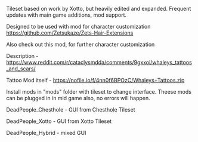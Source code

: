 Tileset based on work by Xotto, but heavily edited and expanded. 
Frequent updates with main game additions, mod support.


Designed to be used with mod for character customization https://github.com/Zetsukaze/Zets-Hair-Extensions



Also check out this mod, for further character customization

Description - https://www.reddit.com/r/cataclysmdda/comments/9gxxoi/whaleys_tattoos_and_scars/

Tattoo Mod itself - https://nofile.io/f/4nn0f6BPOzC/Whaleys+Tattoos.zip



Install mods in "mods" folder with tileset to change interface. Theese mods can be plugged in in mid game also, no errors will happen.

DeadPeople_Chesthole - GUI from Chesthole Tileset

DeadPeople_Xotto - GUI from Xotto Tileset

DeadPeople_Hybrid - mixed GUI
